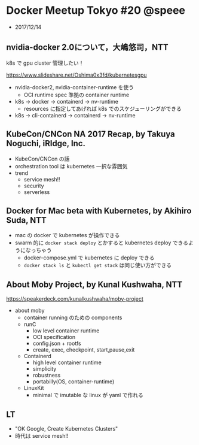 # Docker Meetup Tokyo #20 @speee
- 2017/12/14

## nvidia-docker 2.0について，大嶋悠司，NTT

k8s で gpu cluster 管理したい！

https://www.slideshare.net/Oshima0x3fd/kubernetesgpu

- nvidia-docker2, nvidia-container-runtime を使う
	- OCI runtime spec 準拠の container runtime
- k8s -> docker -> containerd -> nv-runtime
	- resources に指定してあげれば k8s でのスケジューリングができる
- k8s -> cli-containerd -> containerd -> nv-runtime

## KubeCon/CNCon NA 2017 Recap, by Takuya Noguchi, iRIdge, Inc.

- KubeCon/CNCon の話
- orchestration tool は kubernetes 一択な雰囲気
- trend
	- service mesh!!
	- security
	- serverless

## Docker for Mac beta with Kubernetes, by Akihiro Suda, NTT

- mac の docker で kubernetes が操作できる
- swarm 的に `docker stack deploy` とかすると kubernetes deploy できるようになっちゃう
	- docker-compose.yml で kubernetes に deploy できる
	- `docker stack ls` と `kubectl get stack` は同じ使い方ができる

## About Moby Project, by Kunal Kushwaha, NTT

https://speakerdeck.com/kunalkushwaha/moby-project

- about moby
	- container running のための components
	- runC
		- low level container runtime
		- OCI specification
		- config.json + rootfs
		- create, exec, checkpoint, start,pause,exit
	- Containerd
		- high level container runtime
		- simplicity
		- robustness
		- portabilly(OS, container-runtime)
	- LinuxKit
		- minimal で imutable な linux が yaml で作れる
## LT

- "OK Google, Create Kubernetes Clusters"
- 時代は service mesh!!
